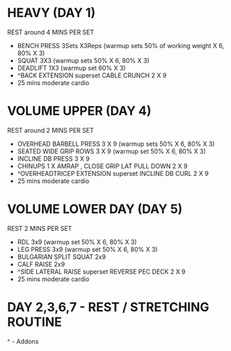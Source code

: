 # HEAVY (DAY 1)

REST around 4 MINS PER SET

* BENCH PRESS 3Sets X3Reps (warmup sets 50% of working weight X 6, 80% X 3)
* SQUAT 3X3 (warmup sets 50% X 6, 80% X 3)
* DEADLIFT 1X3  (warmup set 60% X 3)
* ^BACK EXTENSION superset CABLE CRUNCH  2 X 9 
* 25 mins moderate cardio

# VOLUME UPPER (DAY 4) 

REST around 2 MINS PER SET

* OVERHEAD BARBELL PRESS 3 X 9 (warmup sets 50% X 6, 80% X 3)
* SEATED WIDE GRIP ROWS 3 X 9 (warmup set 50% X 6, 80% X 3)
* INCLINE DB PRESS 3 X 9
* CHINUPS 1 X AMRAP , CLOSE GRIP LAT PULL DOWN  2 X 9
* ^OVERHEADTRICEP EXTENSION superset INCLINE DB CURL  2 X 9
* 25 mins moderate cardio

# VOLUME LOWER DAY (DAY 5) 

REST 2 MINS PER SET

* RDL 3x9 (warmup set 50% X 6, 80% X 3)
* LEG PRESS 3x9 (warmup set 50% X 6, 80% X 3)
* BULGARIAN SPLIT SQUAT 2x9 
* CALF RAISE 2x9 
* ^SIDE LATERAL RAISE superset REVERSE PEC DECK 2 X 9
* 25 mins moderate cardio

# DAY 2,3,6,7 - REST / STRETCHING ROUTINE
^ - Addons
